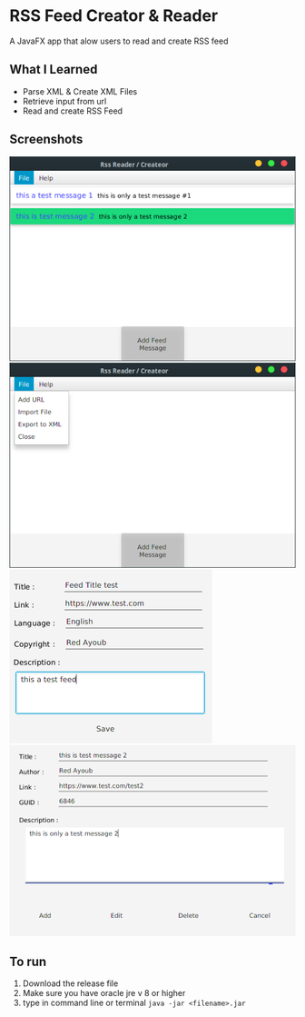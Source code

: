 # RSS Feed Creator & Reader
A JavaFX app that alow users to read and create RSS feed

## What I Learned
- Parse XML & Create XML Files
- Retrieve input from url
- Read and create RSS Feed

## Screenshots 
![main_view](screenshots/main_view.png)
![menu](screenshots/menu.png)
![create feed](screenshots/create_feed.png)
![create view edit delete message](screenshots/create_view_edit_delete_message.png)

## To run
1. Download the release file  
2. Make sure you have oracle jre v 8 or higher
3. type in command line or terminal ` java -jar <filename>.jar `


